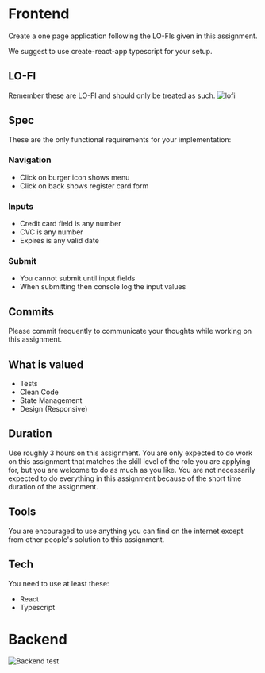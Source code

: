 # Frontend
Create a one page application following the LO-FIs given in this assignment.

We suggest to use create-react-app typescript for your setup.

## LO-FI
Remember these are LO-FI and should only be treated as such.
![lofi](https://raw.githubusercontent.com/runekr/recruit-react/master/lofi.png)

## Spec
These are the only functional requirements for your implementation:

### Navigation
- Click on burger icon shows menu
- Click on back shows register card form 

### Inputs
- Credit card field is any number
- CVC is any number
- Expires is any valid date

### Submit
- You cannot submit until input fields
- When submitting then console log the input values

## Commits
Please commit frequently to communicate your thoughts while working on this assignment.

## What is valued
- Tests
- Clean Code
- State Management
- Design (Responsive)

## Duration
Use roughly 3 hours on this assignment. You are only expected to do work on this assignment that matches the skill level of the role you are applying for, but you are welcome to do as much as you like. You are not necessarily expected to do everything in this assignment because of the short time duration of the assignment.

## Tools
You are encouraged to use anything you can find on the internet except from other people's solution to this assignment. 

## Tech
You need to use at least these: 

- React
- Typescript

# Backend

![Backend test](https://github.com/alessandromoura/recruit-backend)